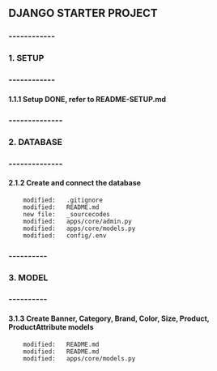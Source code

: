 ## DJANGO STARTER PROJECT

### ------------
### 1. SETUP
### ------------


#### 1.1.1 Setup DONE, refer to README-SETUP.md


### --------------
### 2. DATABASE
### --------------


#### 2.1.2 Create and connect the database

        modified:   .gitignore
        modified:   README.md
        new file:   _sourcecodes
        modified:   apps/core/admin.py
        modified:   apps/core/models.py
        modified:   config/.env


### ----------
### 3. MODEL
### ----------


#### 3.1.3 Create Banner, Category, Brand, Color, Size, Product, ProductAttribute models

        modified:   README.md
        modified:   README.md
        modified:   apps/core/models.py